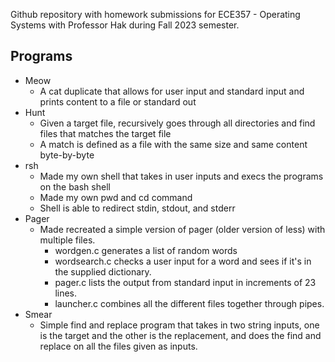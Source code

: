 Github repository with homework submissions for ECE357 - Operating Systems with Professor Hak during Fall 2023 semester.

## Programs
- Meow 
    - A cat duplicate that allows for user input and standard input and prints content to a file or standard out
- Hunt
    - Given a target file, recursively goes through all directories and find files that matches the target file
    - A match is defined as a file with the same size and same content byte-by-byte
- rsh
    - Made my own shell that takes in user inputs and execs the programs on the bash shell
    - Made my own pwd and cd command
    - Shell is able to redirect stdin, stdout, and stderr
- Pager
    - Made recreated a simple version of pager (older version of less) with multiple files. 
        - wordgen.c generates a list of random words
        - wordsearch.c checks a user input for a word and sees if it's in the supplied dictionary.
        - pager.c lists the output from standard input in increments of 23 lines.
        - launcher.c combines all the different files together through pipes.
- Smear
    - Simple find and replace program that takes in two string inputs, one is the target and the other is the replacement, and does the find and replace on all the files given as inputs.
